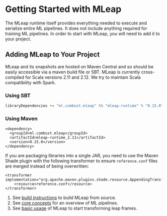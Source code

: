# Getting Started with MLeap

The MLeap runtime itself provides everything needed to execute and
serialize entire ML pipelines. It does not include anything required for
training ML pipelines. In order to start with MLeap, you will need to
add it to your project.

## Adding MLeap to Your Project

MLeap and its snapshots are hosted on Maven Central and so should be
easily accessible via a maven build file or SBT. MLeap is currently
cross-compiled for Scala versions 2.11 and 2.12. We try to maintain
Scala compatibility with Spark.

### Using SBT

```sbt
libraryDependencies += "ml.combust.mleap" %% "mleap-runtime" % "0.15.0"
```

### Using Maven

```pom
<dependency>
  <groupId>ml.combust.mleap</groupId>
  <artifactId>mleap-runtime_2.11</artifactId>
  <version>0.15.0</version>
</dependency>
```

If you are packaging libraries into a single JAR, you need to use the Maven Shade plugin with the following transformer to ensure `reference.conf` files are merged instead of being overwritten:

```pom
<transformer implementation="org.apache.maven.plugins.shade.resource.AppendingTransformer">
    <resource>reference.conf</resource>
</transformer>
```

1. See [build instructions](./building.html) to build MLeap from source.
2. See [core concepts](../core-concepts/) for an overview of ML pipelines.
3. See [basic usage](../basic/) of MLeap to start transforming leap frames.


